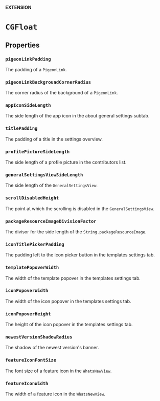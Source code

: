 **EXTENSION**

# `CGFloat`

## Properties
### `pigeonLinkPadding`

The padding of a ``PigeonLink``.

### `pigeonLinkBackgroundCornerRadius`

The corner radius of the background of a ``PigeonLink``.

### `appIconSideLength`

The side length of the app icon in the about general settings subtab.

### `titlePadding`

The padding of a title in the settings overview.

### `profilePictureSideLength`

The side length of a profile picture in the contributors list.

### `generalSettingsViewSideLength`

The side length of the ``GeneralSettingsView``.

### `scrollDisabledHeight`

The point at which the scrolling is disabled in the ``GeneralSettingsView``.

### `packageResourceImageDivisionFactor`

The divisor for the side length of the ``String.packageResourceImage``.

### `iconTitlePickerPadding`

The padding left to the icon picker button in the templates settings tab.

### `templatePopoverWidth`

The width of the template popover in the templates settings tab.

### `iconPopoverWidth`

The width of the icon popover in the templates settings tab.

### `iconPopoverHeight`

The height of the icon popover in the templates settings tab.

### `newestVersionShadowRadius`

The shadow of the newest version's banner.

### `featureIconFontSize`

The font size of a feature icon in the ``WhatsNewView``.

### `featureIconWidth`

The width of a feature icon in the ``WhatsNewView``.
